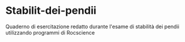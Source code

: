 # Stabilit-dei-pendii
Quaderno di esercitazione redatto durante l'esame di stabilità dei pendii utilizzando programmi di Rocscience
